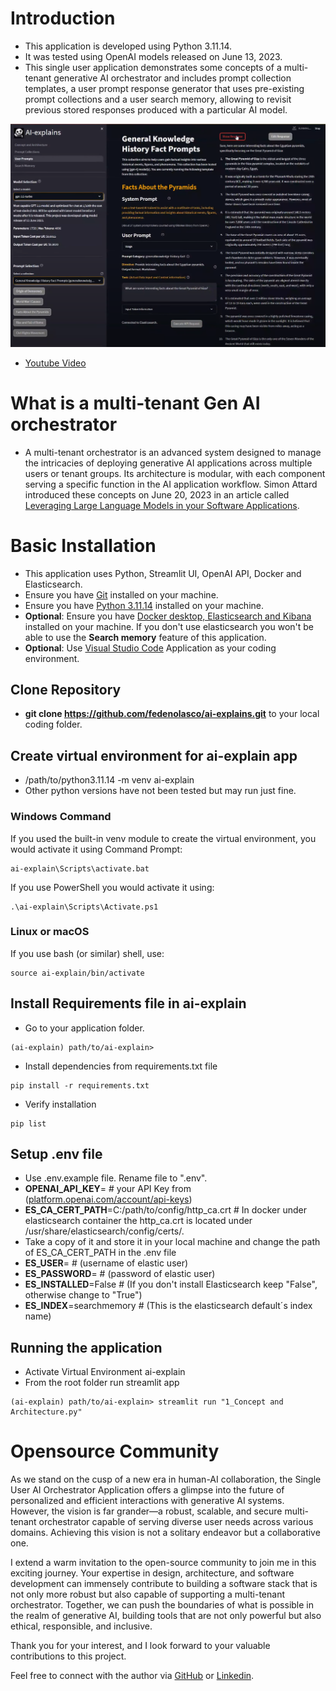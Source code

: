 # Introduction
* This application is developed using Python 3.11.14.
* It was tested using OpenAI models released on June 13, 2023.
* This single user application demonstrates some concepts of a multi-tenant generative AI orchestrator and includes prompt collection templates, a user prompt response generator that uses pre-existing prompt collections and a user search memory, allowing to revisit previous stored responses produced with a particular AI model.

[![Watch the video](https://github.com/fedenolasco/ai-explains/blob/master/images/ai-explains.png)]([https://youtu.be/T-D1KVIuvjA](https://www.youtube.com/watch?v=dMkrbnyd0LM))

* [Youtube Video](https://www.youtube.com/watch?v=dMkrbnyd0LM)

# What is a multi-tenant Gen AI orchestrator
* A multi-tenant orchestrator is an advanced system designed to manage the intricacies of deploying generative AI applications across multiple users or tenant groups. Its architecture is modular, with each component serving a specific function in the AI application workflow. Simon Attard introduced these concepts on June 20, 2023 in an article called [Leveraging Large Language Models in your Software Applications](https://medium.com/@simon_attard/leveraging-large-language-models-in-your-software-applications-9ea520fb2f34).

# Basic Installation
* This application uses Python, Streamlit UI, OpenAI API, Docker and Elasticsearch.
* Ensure you have [Git](https://git-scm.com/downloads) installed on your machine.
* Ensure you have [Python 3.11.14](https://www.python.org/downloads/release/python-3114/) installed on your machine.
* __Optional__: Ensure you have [Docker desktop, Elasticsearch and Kibana](https://www.elastic.co/guide/en/elasticsearch/reference/current/run-elasticsearch-locally.html) installed on your machine. If you don't use elasticsearch you won't be able to use the __Search memory__ feature of this application.
* __Optional__: Use [Visual Studio Code](https://code.visualstudio.com/) Application as your coding environment.

## Clone Repository
* __git clone https://github.com/fedenolasco/ai-explains.git__ to your local coding folder.

## Create virtual environment for ai-explain app
* /path/to/python3.11.14 -m venv ai-explain
* Other python versions have not been tested but may run just fine.

### Windows Command
If you used the built-in venv module to create the virtual environment, you would activate it using Command Prompt:
```
ai-explain\Scripts\activate.bat
```
If you use PowerShell you would activate it using:
```
.\ai-explain\Scripts\Activate.ps1
```
### Linux or macOS
If you use bash (or similar) shell, use:
```
source ai-explain/bin/activate
```

## Install Requirements file in ai-explain
* Go to your application folder.
```
(ai-explain) path/to/ai-explain>
```
* Install dependencies from requirements.txt file
```
pip install -r requirements.txt
```
* Verify installation
```
pip list
```
## Setup .env file
* Use .env.example file. Rename file to ".env".
* __OPENAI_API_KEY__= # your API Key from ([platform.openai.com/account/api-keys](https://platform.openai.com/account/api-keys))
* __ES_CA_CERT_PATH__=C:/path/to/config/http_ca.crt # In docker under elasticsearch container the http_ca.crt is located under /usr/share/elasticsearch/config/certs/.
* Take a copy of it and store it in your local machine and change the path of ES_CA_CERT_PATH in the .env file
* __ES_USER__= # (username of elastic user)
* __ES_PASSWORD__= # (password of elastic user)
* __ES_INSTALLED__=False # (If you don't install Elasticsearch keep "False", otherwise change to "True")
* __ES_INDEX__=searchmemory # (This is the elasticsearch default´s index name)

## Running the application
* Activate Virtual Environment ai-explain
* From the root folder run streamlit app
```
(ai-explain) path/to/ai-explain> streamlit run "1_Concept and Architecture.py" 
```
# Opensource Community
As we stand on the cusp of a new era in human-AI collaboration, the Single User AI Orchestrator Application offers a glimpse into the future of personalized and efficient interactions with generative AI systems. However, the vision is far grander—a robust, scalable, and secure multi-tenant orchestrator capable of serving diverse user needs across various domains. Achieving this vision is not a solitary endeavor but a collaborative one.

I extend a warm invitation to the open-source community to join me in this exciting journey. Your expertise in design, architecture, and software development can immensely contribute to building a software stack that is not only more robust but also capable of supporting a multi-tenant orchestrator. Together, we can push the boundaries of what is possible in the realm of generative AI, building tools that are not only powerful but also ethical, responsible, and inclusive.

Thank you for your interest, and I look forward to your valuable contributions to this project.

Feel free to connect with the author via [GitHub](https://github.com/fedenolasco) or [Linkedin](https://www.linkedin.com/in/federiconolasco/).



